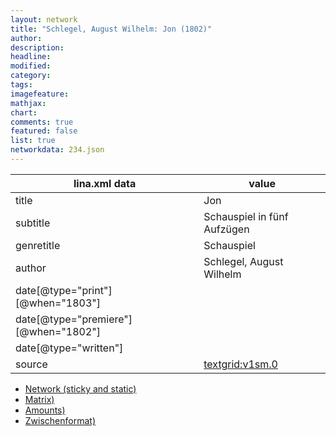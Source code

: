 ```yaml
---
layout: network
title: "Schlegel, August Wilhelm: Jon (1802)"
author:
description:
headline:
modified:
category:
tags:
imagefeature: 
mathjax: 
chart: 
comments: true
featured: false
list: true
networkdata: 234.json
---
```

lina.xml data  | value
------------- | -------------
title|Jon
subtitle|Schauspiel in fünf Aufzügen
genretitle|Schauspiel
author|Schlegel, August Wilhelm
date[@type="print"][@when="1803"]|
date[@type="premiere"][@when="1802"]|
date[@type="written"]|
source|[textgrid:v1sm.0](https://textgridlab.org/1.0/tgcrud-public/rest/textgrid:v1sm.0/data)



* [Network (sticky and static)](/linas/network234)
* [Matrix)](/linas/matrix234)
* [Amounts)](/linas/amount234)
* [Zwischenformat)](/linas/lina234 )
